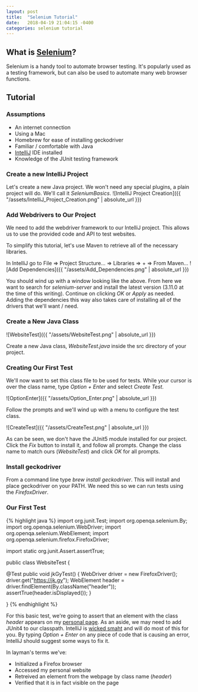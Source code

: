 ```yaml
---
layout: post
title:  "Selenium Tutorial"
date:   2018-04-19 21:04:15 -0400
categories: selenium tutorial
---
```

## What is [Selenium](https://www.seleniumhq.org/)?
Selenium is a handy tool to automate browser testing. It's popularly used as a testing framework, but can also be used to automate many web browser functions.

## Tutorial

### Assumptions
* An internet connection
* Using a Mac
* Homebrew for ease of installing geckodriver
* Familiar / comfortable with Java
* [IntelliJ](https://www.jetbrains.com/idea/download/) IDE installed
* Knowledge of the JUnit testing framework

### Create a new IntelliJ Project
Let's create a new Java project. We won't need any special plugins, a plain project will do. We'll call it _SeleniumBasics_.
![IntelliJ Project Creation]({{ "/assets/IntelliJ_Project_Creation.png" | absolute_url }})

### Add Webdrivers to Our Project
We need to add the webdriver framework to our IntelliJ project. This allows us to use the provided code and API to test websites.

To simplify this tutorial, let's use Maven to retrieve all of the necessary libraries.

In IntelliJ go to File => Project Structure... => Libraries => + => From Maven...
![Add Dependencies]({{ "/assets/Add_Dependencies.png" | absolute_url }})

You should wind up with a window looking like the above. From here we want to search for _selenium-server_ and install the latest version (3.11.0 at the time of this writing). Continue on clicking _OK_ or _Apply_ as needed. Adding the dependencies this way also takes care of installing all of the drivers that we'll want / need.

### Create a New Java Class
![WebsiteTest]({{ "/assets/WebsiteTest.png" | absolute_url }})

Create a new Java class, _WebsiteTest.java_ inside the src directory of your project.

### Creating Our First Test
We'll now want to set this class file to be used for tests. While your cursor is over the class name, type _Option + Enter_ and select _Create Test_.

![OptionEnter]({{ "/assets/Option_Enter.png" | absolute_url }})

Follow the prompts and we'll wind up with a menu to configure the test class.

![CreateTest]({{ "/assets/CreateTest.png" | absolute_url }})

As can be seen, we don't have the JUnit5 module installed for our project. Click the _Fix_ button to install it, and follow all prompts. Change the class name to match ours (_WebsiteTest_) and click _OK_ for all prompts.

### Install geckodriver
From a command line type _brew install geckodriver_. This will install and place geckodriver on your PATH. We need this so we can run tests using the _FirefoxDriver_.

### Our First Test
{% highlight java %}
import org.junit.Test;
import org.openqa.selenium.By;
import org.openqa.selenium.WebDriver;
import org.openqa.selenium.WebElement;
import org.openqa.selenium.firefox.FirefoxDriver;

import static org.junit.Assert.assertTrue;

public class WebsiteTest {

  @Test
  public void jkGyTest() {
    WebDriver driver = new FirefoxDriver();
    driver.get("https://jk.gy");
    WebElement header = driver.findElement(By.className("header"));
    assertTrue(header.isDisplayed());
  }

}
{% endhighlight %}

For this basic test, we're going to assert that an element with the class _header_ appears on my [personal page](https://jk.gy). As an aside, we may need to add JUnit4 to our classpath. IntelliJ is [wicked smaht](https://www.youtube.com/watch?v=DyF0tR6cQA4) and will do most of this for you. By typing _Option + Enter_ on any piece of code that is causing an error, IntelliJ should suggest some ways to fix it.

In layman's terms we've:
* Initialized a Firefox browser
* Accessed my personal website
* Retreived an element from the webpage by class name (_header_)
* Verified that it is in fact visible on the page